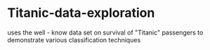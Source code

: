 # Titanic-data-exploration
uses the well - know data set on survival of "Titanic" passengers to demonstrate various classification techniques
